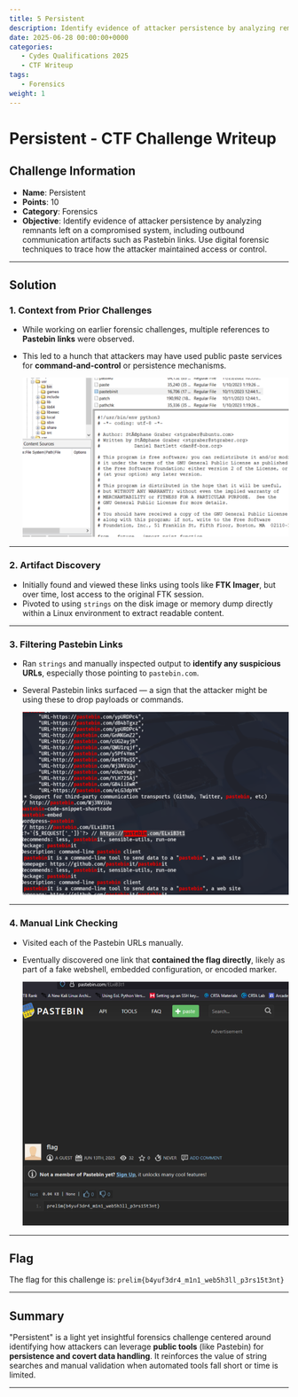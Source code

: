 ```yaml
---
title: 5 Persistent
description: Identify evidence of attacker persistence by analyzing remnants left on a compromised system, including outbound communication artifacts such as Pastebin links. Use digital forensic techniques to trace how the attacker maintained access or control.
date: 2025-06-28 00:00:00+0000
categories:
   - Cydes Qualifications 2025
   - CTF Writeup
tags:
   - Forensics
weight: 1     
---
```

# Persistent - CTF Challenge Writeup

## Challenge Information
- **Name**: Persistent  
- **Points**: 10  
- **Category**: Forensics  
- **Objective**: Identify evidence of attacker persistence by analyzing remnants left on a compromised system, including outbound communication artifacts such as Pastebin links. Use digital forensic techniques to trace how the attacker maintained access or control.

---

## Solution

### 1. **Context from Prior Challenges**
- While working on earlier forensic challenges, multiple references to **Pastebin links** were observed.
- This led to a hunch that attackers may have used public paste services for **command-and-control** or persistence mechanisms.


    ![Pastebin Indication](image.png)

---

### 2. **Artifact Discovery**
- Initially found and viewed these links using tools like **FTK Imager**, but over time, lost access to the original FTK session.
- Pivoted to using `strings` on the disk image or memory dump directly within a Linux environment to extract readable content.

---

### 3. **Filtering Pastebin Links**
- Ran `strings` and manually inspected output to **identify any suspicious URLs**, especially those pointing to `pastebin.com`.
- Several Pastebin links surfaced — a sign that the attacker might be using these to drop payloads or commands.


    ![Pastebin Links](image-1.png)

---

### 4. **Manual Link Checking**
- Visited each of the Pastebin URLs manually.
- Eventually discovered one link that **contained the flag directly**, likely as part of a fake webshell, embedded configuration, or encoded marker.


    ![Flag](image-2.png)

---

## Flag
The flag for this challenge is: `prelim{b4yuf3dr4_m1n1_web5h3ll_p3rs15t3nt}`

---

## Summary
"Persistent" is a light yet insightful forensics challenge centered around identifying how attackers can leverage **public tools** (like Pastebin) for **persistence and covert data handling**. It reinforces the value of string searches and manual validation when automated tools fall short or time is limited.

---
